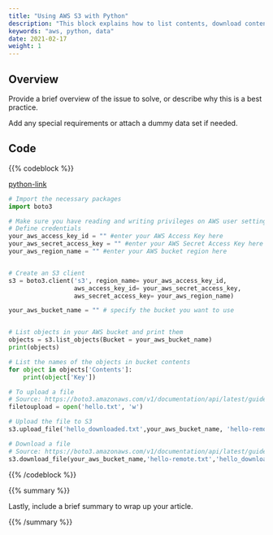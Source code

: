 ```yaml
---
title: "Using AWS S3 with Python"
description: "This block explains how to list contents, download content from and upload content to a AWS S3 bucket."
keywords: "aws, python, data"
date: 2021-02-17
weight: 1
---
```


## Overview <!-- Goal of the Building Block -->

Provide a brief overview of the issue to solve, or describe why this is a best practice.

Add any special requirements or attach a dummy data set if needed.


## Code <!-- Provide your code in all the relevant languages and/or operating systems and specify them after the three back ticks. Do NOT remove {{% codeblock %}} -->

{{% codeblock %}} <!-- You can provide more than one language in the same code block -->

[python-link](code.py) <!-- OPTIONAL: You can also provide your code as a downloadable file (useful for very long codes). Make sure you place this file in the same folder. Specify in [square brackets] the language followed by "-link" as shown here.-->


```python
# Import the necessary packages
import boto3

# Make sure you have reading and writing privileges on AWS user settings
# Define credentials
your_aws_access_key_id = "" #enter your AWS Access Key here
your_aws_secret_access_key = "" #enter your AWS Secret Access Key here
your_aws_region_name = "" #enter your AWS bucket region here


# Create an S3 client
s3 = boto3.client('s3', region_name= your_aws_access_key_id,
                  aws_access_key_id= your_aws_secret_access_key,
                  aws_secret_access_key= your_aws_region_name)

your_aws_bucket_name = "" # specify the bucket you want to use


# List objects in your AWS bucket and print them
objects = s3.list_objects(Bucket = your_aws_bucket_name)
print(objects)

# List the names of the objects in bucket contents
for object in objects['Contents']:
    print(object['Key'])

# To upload a file
# Source: https://boto3.amazonaws.com/v1/documentation/api/latest/guide/s3-uploading-files.html
filetoupload = open('hello.txt', 'w')

# Upload the file to S3
s3.upload_file('hello_downloaded.txt',your_aws_bucket_name, 'hello-remote.txt')

# Download a file
# Source: https://boto3.amazonaws.com/v1/documentation/api/latest/guide/s3-example-download-file.html
s3.download_file(your_aws_bucket_name,'hello-remote.txt','hello_downloaded.txt')
```


{{% /codeblock %}}

{{% summary %}}

Lastly, include a brief summary to wrap up your article.

{{% /summary %}}
